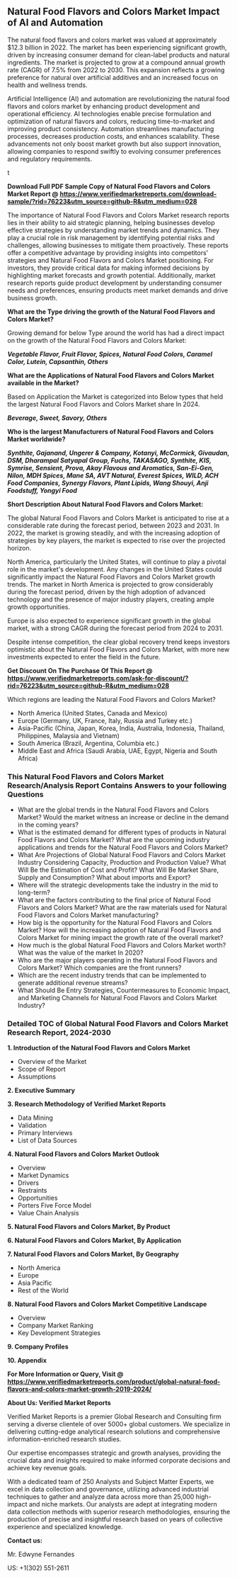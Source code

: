 <h2>Natural Food Flavors and Colors Market Impact of AI and Automation</h2><p>The natural food flavors and colors market was valued at approximately $12.3 billion in 2022. The market has been experiencing significant growth, driven by increasing consumer demand for clean-label products and natural ingredients. The market is projected to grow at a compound annual growth rate (CAGR) of 7.5% from 2022 to 2030. This expansion reflects a growing preference for natural over artificial additives and an increased focus on health and wellness trends.</p><p>Artificial Intelligence (AI) and automation are revolutionizing the natural food flavors and colors market by enhancing product development and operational efficiency. AI technologies enable precise formulation and optimization of natural flavors and colors, reducing time-to-market and improving product consistency. Automation streamlines manufacturing processes, decreases production costs, and enhances scalability. These advancements not only boost market growth but also support innovation, allowing companies to respond swiftly to evolving consumer preferences and regulatory requirements.</p>t</p><p id="" class=""><strong>Download Full PDF Sample Copy of Natural Food Flavors and Colors Market Report @ <a href="https://www.verifiedmarketreports.com/download-sample/?rid=76223&utm_source=github-R&utm_medium=028" target="_blank">https://www.verifiedmarketreports.com/download-sample/?rid=76223&utm_source=github-R&utm_medium=028</a></strong></p><p>The importance of&nbsp;Natural Food Flavors and Colors Market research reports lies in their ability to aid strategic planning, helping businesses develop effective strategies by understanding market trends and dynamics. They play a crucial role in risk management by identifying potential risks and challenges, allowing businesses to mitigate them proactively. These reports offer a competitive advantage by providing insights into competitors' strategies and Natural Food Flavors and Colors Market positioning. For investors, they provide critical data for making informed decisions by highlighting market forecasts and growth potential. Additionally, market research reports guide product development by understanding consumer needs and preferences, ensuring products meet market demands and drive business growth.</p><p><strong>What are the&nbsp;Type driving the growth of the Natural Food Flavors and Colors Market?</strong></p><p id="" class="">Growing demand for below Type around the world has had a direct impact on the growth of the Natural Food Flavors and Colors Market:</p><em><strong>Vegetable Flavor, Fruit Flavor, Spices, Natural Food Colors, Caramel Color, Lutein, Capsanthin, Others</strong></em></p><strong>What are the&nbsp;Applications&nbsp;of Natural Food Flavors and Colors Market available in the Market?</strong></p><p id="" class="">Based on Application the Market is categorized into Below types that held the largest Natural Food Flavors and Colors Market share In 2024.</p><em><strong>Beverage, Sweet, Savory, Others</strong></em></p><strong>Who is the largest Manufacturers of Natural Food Flavors and Colors Market worldwide?</strong></p><p><em><strong>Synthite, Gajanand, Ungerer & Company, Kotanyi, McCormick, Givaudan, DSM, Dharampal Satyapal Group, Fuchs, TAKASAGO, Synthite, KIS, Symrise, Sensient, Prova, Akay Flavous and Aromatics, San-Ei-Gen, Nilon, MDH Spices, Mane SA, AVT Natural, Everest Spices, WILD, ACH Food Companies, Synergy Flavors, Plant Lipids, Wang Shouyi, Anji Foodstuff, Yongyi Food</strong></em></p><p id="" class=""><strong>Short Description About Natural Food Flavors and Colors Market:</strong></p><p>The global Natural Food Flavors and Colors Market is anticipated to rise at a considerable rate during the forecast period, between 2023 and 2031. In 2022, the market is growing steadily, and with the increasing adoption of strategies by key players, the market is expected to rise over the projected horizon.</p><p>North America, particularly the United States, will continue to play a pivotal role in the market's development. Any changes in the United States could significantly impact the Natural Food Flavors and Colors Market growth trends. The market in North America is projected to grow considerably during the forecast period, driven by the high adoption of advanced technology and the presence of major industry players, creating ample growth opportunities.</p><p>Europe is also expected to experience significant growth in the global market, with a strong CAGR during the forecast period from 2024 to 2031.</p><p>Despite intense competition, the clear global recovery trend keeps investors optimistic about the Natural Food Flavors and Colors Market, with more new investments expected to enter the field in the future.</p><p id="" class=""><strong>Get Discount On The Purchase Of This Report @ <a href="https://www.verifiedmarketreports.com/ask-for-discount/?rid=76223&utm_source=github-R&utm_medium=028" target="_blank">https://www.verifiedmarketreports.com/ask-for-discount/?rid=76223&utm_source=github-R&utm_medium=028</a></strong></p>Which regions are leading the Natural Food Flavors and Colors Market?</p><ul><li>North America (United States, Canada and Mexico)</li><li>Europe (Germany, UK, France, Italy, Russia and Turkey etc.)</li><li>Asia-Pacific (China, Japan, Korea, India, Australia, Indonesia, Thailand, Philippines, Malaysia and Vietnam)</li><li>South America (Brazil, Argentina, Columbia etc.)</li><li>Middle East and Africa (Saudi Arabia, UAE, Egypt, Nigeria and South Africa)</li></ul><h3 id="" class="">This Natural Food Flavors and Colors Market Research/Analysis Report Contains Answers to your following Questions</h3><ul><li>What are the global trends in the Natural Food Flavors and Colors Market? Would the market witness an increase or decline in the demand in the coming years?</li><li>What is the estimated demand for different types of products in Natural Food Flavors and Colors Market? What are the upcoming industry applications and trends for the Natural Food Flavors and Colors Market?</li><li>What Are Projections of Global Natural Food Flavors and Colors Market Industry Considering Capacity, Production and Production Value? What Will Be the Estimation of Cost and Profit? What Will Be Market Share, Supply and Consumption? What about imports and Export?</li><li>Where will the strategic developments take the industry in the mid to long-term?</li><li>What are the factors contributing to the final price of Natural Food Flavors and Colors Market? What are the raw materials used for Natural Food Flavors and Colors Market manufacturing?</li><li>How big is the opportunity for the Natural Food Flavors and Colors Market? How will the increasing adoption of Natural Food Flavors and Colors Market for mining impact the growth rate of the overall market?</li><li>How much is the global Natural Food Flavors and Colors Market worth? What was the value of the market In 2020?</li><li>Who are the major players operating in the Natural Food Flavors and Colors Market? Which companies are the front runners?</li><li>Which are the recent industry trends that can be implemented to generate additional revenue streams?</li><li>What Should Be Entry Strategies, Countermeasures to Economic Impact, and Marketing Channels for Natural Food Flavors and Colors Market Industry?</li></ul><h3 id="" class="">Detailed TOC of Global Natural Food Flavors and Colors Market Research Report, 2024-2030</h3><p id="" class=""><strong>1. Introduction of the Natural Food Flavors and Colors Market</strong></p><ul><li>Overview of the Market</li><li>Scope of Report</li><li>Assumptions</li></ul><p id="" class=""><strong>2. Executive Summary</strong></p><p id="" class=""><strong>3. Research Methodology of Verified Market Reports</strong></p><ul><li>Data Mining</li><li>Validation</li><li>Primary Interviews</li><li>List of Data Sources</li></ul><p id="" class=""><strong>4. Natural Food Flavors and Colors Market Outlook</strong></p><ul><li>Overview</li><li>Market Dynamics</li><li>Drivers</li><li>Restraints</li><li>Opportunities</li><li>Porters Five Force Model</li><li>Value Chain Analysis</li></ul><p id="" class=""><strong>5. Natural Food Flavors and Colors Market, By Product</strong></p><p id="" class=""><strong>6. Natural Food Flavors and Colors Market, By Application</strong></p><p id="" class=""><strong>7. Natural Food Flavors and Colors Market, By Geography</strong></p><ul><li>North America</li><li>Europe</li><li>Asia Pacific</li><li>Rest of the World</li></ul><p id="" class=""><strong>8. Natural Food Flavors and Colors Market Competitive Landscape</strong></p><ul><li>Overview</li><li>Company Market Ranking</li><li>Key Development Strategies</li></ul><p id="" class=""><strong>9. Company Profiles</strong></p><p id="" class=""><strong>10. Appendix</strong></p><p id="" class=""><strong>For More Information or Query, Visit @ <a href="https://www.verifiedmarketreports.com/product/global-natural-food-flavors-and-colors-market-growth-2019-2024/" target="_blank">https://www.verifiedmarketreports.com/product/global-natural-food-flavors-and-colors-market-growth-2019-2024/</a></strong></p><p id="" class=""><strong>About Us: Verified Market Reports</strong></p><p id="" class="">Verified Market Reports is a premier Global Research and Consulting firm serving a diverse clientele of over 5000+ global customers. We specialize in delivering cutting-edge analytical research solutions and comprehensive information-enriched research studies.</p><p id="" class="">Our expertise encompasses strategic and growth analyses, providing the crucial data and insights required to make informed corporate decisions and achieve key revenue goals.</p><p id="" class="">With a dedicated team of 250 Analysts and Subject Matter Experts, we excel in data collection and governance, utilizing advanced industrial techniques to gather and analyze data across more than 25,000 high-impact and niche markets. Our analysts are adept at integrating modern data collection methods with superior research methodologies, ensuring the production of precise and insightful research based on years of collective experience and specialized knowledge.</p><p id="" class=""><strong>Contact us:</strong></p><p id="" class="">Mr. Edwyne Fernandes</p><p id="" class="">US: +1(302) 551-2611</p>